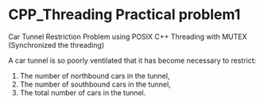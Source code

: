 # CPP_Threading Practical problem1
Car Tunnel Restriction Problem using POSIX C++ Threading with MUTEX (Synchronized the threading)

A car tunnel is so poorly ventilated that it has become necessary to restrict: 
1. The number of northbound cars in the tunnel, 
2. The number of southbound cars in the tunnel, 
3. The total number of cars in the tunnel. 
